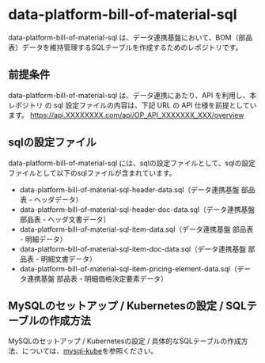 # data-platform-bill-of-material-sql
data-platform-bill-of-material-sql は、データ連携基盤において、BOM（部品表）データを維持管理するSQLテーブルを作成するためのレポジトリです。

## 前提条件  
data-platform-bill-of-material-sql は、データ連携にあたり、API を利用し、本レポジトリ の sql 設定ファイルの内容は、下記 URL の API 仕様を前提としています。 
https://api.XXXXXXXX.com/api/OP_API_XXXXXXX_XXX/overview

## sqlの設定ファイル
data-platform-bill-of-material-sql には、sqlの設定ファイルとして、sqlの設定ファイルとして以下のsqlファイルが含まれています。  

* data-platform-bill-of-material-sql-header-data.sql（データ連携基盤 部品表 - ヘッダデータ）
* data-platform-bill-of-material-sql-header-doc-data.sql（データ連携基盤 部品表 - ヘッダ文書データ）
* data-platform-bill-of-material-sql-item-data.sql（データ連携基盤 部品表 - 明細データ）
* data-platform-bill-of-material-sql-item-doc-data.sql（データ連携基盤 部品表 - 明細文書データ）
* data-platform-bill-of-material-sql-item-pricing-element-data.sql（データ連携基盤 部品表 - 明細価格決定要素データ）

## MySQLのセットアップ / Kubernetesの設定 / SQLテーブルの作成方法
MySQLのセットアップ / Kubernetesの設定 / 具体的なSQLテーブルの作成方法、については、[mysql-kube](https://github.com/latonaio/mysql-kube)を参照ください。
